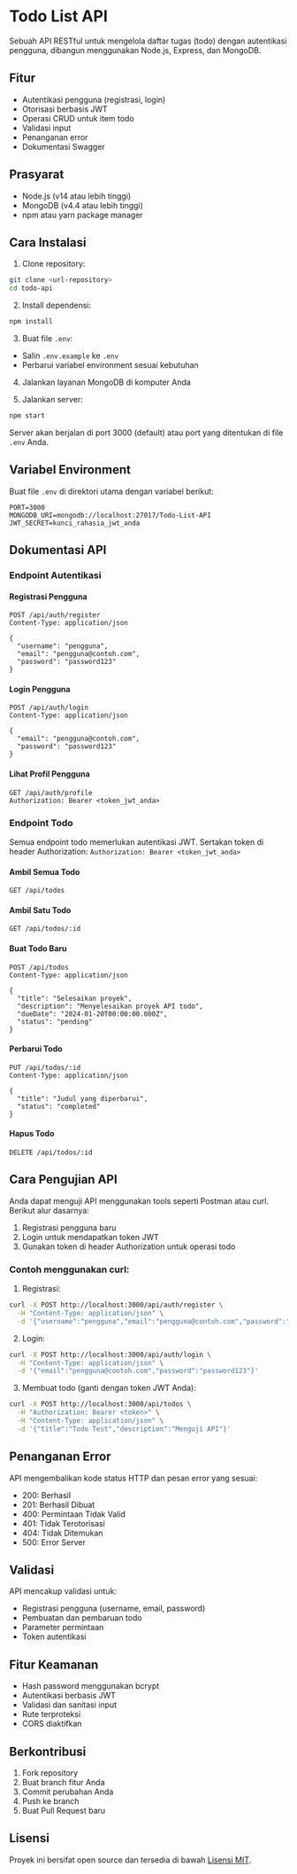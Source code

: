 # Todo List API

Sebuah API RESTful untuk mengelola daftar tugas (todo) dengan autentikasi pengguna, dibangun menggunakan Node.js, Express, dan MongoDB.

## Fitur

- Autentikasi pengguna (registrasi, login)
- Otorisasi berbasis JWT
- Operasi CRUD untuk item todo
- Validasi input
- Penanganan error
- Dokumentasi Swagger

## Prasyarat

- Node.js (v14 atau lebih tinggi)
- MongoDB (v4.4 atau lebih tinggi)
- npm atau yarn package manager

## Cara Instalasi

1. Clone repository:
```bash
git clone <url-repository>
cd todo-api
```

2. Install dependensi:
```bash
npm install
```

3. Buat file `.env`:
- Salin `.env.example` ke `.env`
- Perbarui variabel environment sesuai kebutuhan

4. Jalankan layanan MongoDB di komputer Anda

5. Jalankan server:
```bash
npm start
```

Server akan berjalan di port 3000 (default) atau port yang ditentukan di file `.env` Anda.

## Variabel Environment

Buat file `.env` di direktori utama dengan variabel berikut:

```env
PORT=3000
MONGODB_URI=mongodb://localhost:27017/Todo-List-API
JWT_SECRET=kunci_rahasia_jwt_anda
```

## Dokumentasi API

### Endpoint Autentikasi

#### Registrasi Pengguna
```http
POST /api/auth/register
Content-Type: application/json

{
  "username": "pengguna",
  "email": "pengguna@contoh.com",
  "password": "password123"
}
```

#### Login Pengguna
```http
POST /api/auth/login
Content-Type: application/json

{
  "email": "pengguna@contoh.com",
  "password": "password123"
}
```

#### Lihat Profil Pengguna
```http
GET /api/auth/profile
Authorization: Bearer <token_jwt_anda>
```

### Endpoint Todo

Semua endpoint todo memerlukan autentikasi JWT. Sertakan token di header Authorization:
`Authorization: Bearer <token_jwt_anda>`

#### Ambil Semua Todo
```http
GET /api/todos
```

#### Ambil Satu Todo
```http
GET /api/todos/:id
```

#### Buat Todo Baru
```http
POST /api/todos
Content-Type: application/json

{
  "title": "Selesaikan proyek",
  "description": "Menyelesaikan proyek API todo",
  "dueDate": "2024-01-20T00:00:00.000Z",
  "status": "pending"
}
```

#### Perbarui Todo
```http
PUT /api/todos/:id
Content-Type: application/json

{
  "title": "Judul yang diperbarui",
  "status": "completed"
}
```

#### Hapus Todo
```http
DELETE /api/todos/:id
```

## Cara Pengujian API

Anda dapat menguji API menggunakan tools seperti Postman atau curl. Berikut alur dasarnya:

1. Registrasi pengguna baru
2. Login untuk mendapatkan token JWT
3. Gunakan token di header Authorization untuk operasi todo

### Contoh menggunakan curl:

1. Registrasi:
```bash
curl -X POST http://localhost:3000/api/auth/register \
  -H "Content-Type: application/json" \
  -d '{"username":"pengguna","email":"pengguna@contoh.com","password":"password123"}'
```

2. Login:
```bash
curl -X POST http://localhost:3000/api/auth/login \
  -H "Content-Type: application/json" \
  -d '{"email":"pengguna@contoh.com","password":"password123"}'
```

3. Membuat todo (ganti <token> dengan token JWT Anda):
```bash
curl -X POST http://localhost:3000/api/todos \
  -H "Authorization: Bearer <token>" \
  -H "Content-Type: application/json" \
  -d '{"title":"Todo Test","description":"Menguji API"}'
```

## Penanganan Error

API mengembalikan kode status HTTP dan pesan error yang sesuai:

- 200: Berhasil
- 201: Berhasil Dibuat
- 400: Permintaan Tidak Valid
- 401: Tidak Terotorisasi
- 404: Tidak Ditemukan
- 500: Error Server

## Validasi

API mencakup validasi untuk:

- Registrasi pengguna (username, email, password)
- Pembuatan dan pembaruan todo
- Parameter permintaan
- Token autentikasi

## Fitur Keamanan

- Hash password menggunakan bcrypt
- Autentikasi berbasis JWT
- Validasi dan sanitasi input
- Rute terproteksi
- CORS diaktifkan

## Berkontribusi

1. Fork repository
2. Buat branch fitur Anda
3. Commit perubahan Anda
4. Push ke branch
5. Buat Pull Request baru

## Lisensi

Proyek ini bersifat open source dan tersedia di bawah [Lisensi MIT](LICENSE).